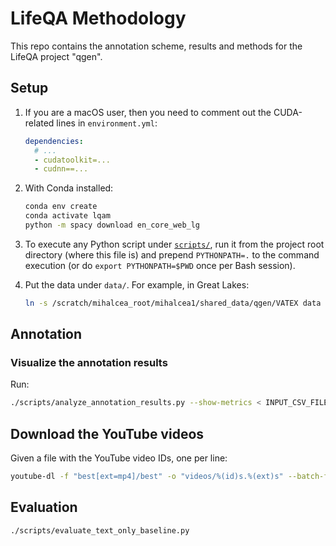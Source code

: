 # LifeQA Methodology

This repo contains the annotation scheme, results and methods for the LifeQA project "qgen".

## Setup

1. If you are a macOS user, then you need to comment out the CUDA-related lines in `environment.yml`:

    ```yaml
    dependencies:
      # ...
      - cudatoolkit=...
      - cudnn==...
    ```

2. With Conda installed:

    ```bash
    conda env create
    conda activate lqam
    python -m spacy download en_core_web_lg
    ```

3. To execute any Python script under [`scripts/`](scripts), run it from the project root directory (where this file is)
and prepend `PYTHONPATH=.` to the command execution (or do `export PYTHONPATH=$PWD` once per Bash session).

4. Put the data under `data/`. For example, in Great Lakes:

    ```bash
    ln -s /scratch/mihalcea_root/mihalcea1/shared_data/qgen/VATEX data
    ```

## Annotation

### Visualize the annotation results

Run:

```bash
./scripts/analyze_annotation_results.py --show-metrics < INPUT_CSV_FILE > OUTPUT_TXT_FILE
```

## Download the YouTube videos

Given a file with the YouTube video IDs, one per line:

```bash
youtube-dl -f "best[ext=mp4]/best" -o "videos/%(id)s.%(ext)s" --batch-file FILE
```

## Evaluation

```bash
./scripts/evaluate_text_only_baseline.py
```
